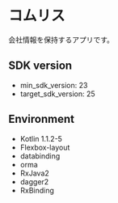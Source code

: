 # コムリス
会社情報を保持するアプリです。

## SDK version
* min_sdk_version: 23
* target_sdk_version: 25

## Environment
* Kotlin 1.1.2-5
* Flexbox-layout
* databinding
* orma
* RxJava2
* dagger2
* RxBinding
